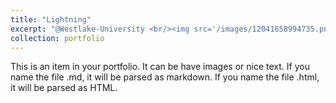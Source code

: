 ```yaml
---
title: "Lightning"
excerpt: "@Westlake-University <br/><img src='/images/12041658994735.png'>"
collection: portfolio
---
```


This is an item in your portfolio. It can be have images or nice text. If you name the file .md, it will be parsed as markdown. If you name the file .html, it will be parsed as HTML. 
